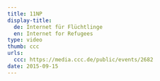 ```yaml
---
title: 11NP
display-title:
  de: Internet für Flüchtlinge
  en: Internet for Refugees
type: video
thumb: ccc
urls:
  ccc: https://media.ccc.de/public/events/2682
date: 2015-09-15
---
```

